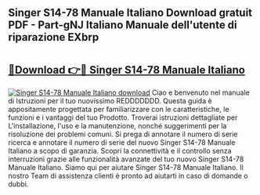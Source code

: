 ## Singer S14-78 Manuale Italiano Download gratuit PDF - Part-gNJ Italiano Manuale dell'utente di riparazione EXbrp

# <h2><a href="http://df9mrt5.blite.top/?on=Singer+S14-78+Manuale+Italiano">🔗Download 👉🔴 Singer S14-78 Manuale Italiano</a></h2>

[![Singer S14-78 Manuale Italiano download](https://i.imgur.com/lujVjoI.png)](http://df9mrt5.blite.top/?on=Singer+S14-78+Manuale+Italiano)
Ciao e benvenuto nel manuale di Istruzioni per il tuo nuovissimo REDDDDDDD. Questa guida è appositamente progettata per familiarizzare con le caratteristiche, le funzioni e i vantaggi del tuo Prodotto. Troverai istruzioni dettagliate per L'installazione, l'uso e la manutenzione, nonché suggerimenti per la risoluzione dei problemi comuni. Si prega di annotare il numero di serie ricerca e annotare il numero di serie del nuovo Singer S14-78 Manuale Italiano a scopo di garanzia. Scopri la connettività e il controllo senza interruzioni grazie alle funzionalità avanzate del tuo nuovo Singer S14-78 Manuale Italiano. Siamo qui per aiutare Singer S14-78 Manuale Italiano. Il nostro Team di assistenza clienti è pronto ad aiutarti in caso di domande o dubbi.
